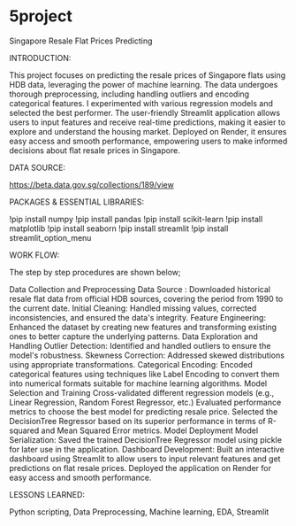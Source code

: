 # 5project

Singapore Resale Flat Prices Predicting

INTRODUCTION:

This project focuses on predicting the resale prices of Singapore flats using HDB data, leveraging the power of machine learning. The data undergoes thorough preprocessing, including handling outliers and encoding categorical features. I experimented with various regression models and selected the best performer. The user-friendly Streamlit application allows users to input features and receive real-time predictions, making it easier to explore and understand the housing market. Deployed on Render, it ensures easy access and smooth performance, empowering users to make informed decisions about flat resale prices in Singapore.

DATA SOURCE: 

https://beta.data.gov.sg/collections/189/view

PACKAGES & ESSENTIAL LIBRARIES:

!pip install numpy
!pip install pandas
!pip install scikit-learn
!pip install matplotlib
!pip install seaborn
!pip install streamlit
!pip install streamlit_option_menu

WORK FLOW:

The step by step procedures are shown below;

 Data Collection and Preprocessing
Data Source : Downloaded historical resale flat data from official HDB sources, covering the period from 1990 to the current date.
Initial Cleaning: Handled missing values, corrected inconsistencies, and ensured the data's integrity.
Feature Engineering: Enhanced the dataset by creating new features and transforming existing ones to better capture the underlying patterns.
 Data Exploration and Handling
Outlier Detection: Identified and handled outliers to ensure the model's robustness.
Skewness Correction: Addressed skewed distributions using appropriate transformations.
Categorical Encoding: Encoded categorical features using techniques like Label Encoding to convert them into numerical formats suitable for machine learning algorithms.
 Model Selection and Training
Cross-validated different regression models (e.g., Linear Regression, Random Forest Regressor, etc.)
Evaluated performance metrics to choose the best model for predicting resale price.
Selected the DecisionTree Regressor based on its superior performance in terms of R-squared and Mean Squared Error metrics.
 Model Deployment
Model Serialization: Saved the trained DecisionTree Regressor model using pickle for later use in the application.
Dashboard Development: Built an interactive dashboard using Streamlit to allow users to input relevant features and get predictions on flat resale prices.
Deployed the application on Render for easy access and smooth performance.

LESSONS LEARNED:

Python scripting, Data Preprocessing, Machine learning, EDA, Streamlit
